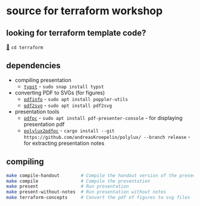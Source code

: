 # source for terraform workshop

## looking for terraform template code?

[🔗](./terraform/) `cd terraform`

## dependencies

- compiling presentation
  - [`typst`] - `sudo snap install typst`
- converting PDF to SVGs (for figures)
  - [`pdfinfo`] - `sudo apt install poppler-utils`
  - [`pdf2svg`] - `sudo apt install pdf2svg`
- presentation tools
  - [`pdfpc`] - `sudo apt install pdf-presenter-console` - for displaying presentation pdf
  - [`polylux2pdfpc`] - `cargo install --git https://github.com/andreasKroepelin/polylux/ --branch release` - for extracting presentation notes


[`typst`]: https://github.com/typst/typst
[`pdfinfo`]: https://www.xpdfreader.com/pdfinfo-man.html
[`pdf2svg`]: https://github.com/dawbarton/pdf2svg
[`pdfpc`]: https://polylux.dev/book/external/pdfpc.html
[`polylux2pdfpc`]: https://polylux.dev/book/external/pdfpc.html#extracting-the-data--polylux2pdfpc

## compiling

```bash
make compile-handout        # Compile the handout version of the presentation
make compile                # Compile the presentation
make present                # Run presentation
make present-without-notes  # Run presentation without notes
make terraform-concepts     # Convert the pdf of figures to svg files
```
